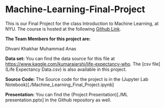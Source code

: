 # Machine-Learning-Final-Project

This is our Final Project for the class Introduction to Machine Learning, at NYU. The course is hosted at the following [Github Link](https://github.com/sdrangan/introml]).

**The Team Members for this project are:**

Dhvani Khakhar
Muhammad Anas

**Data set:**
You can find the data source for this file at https://www.kaggle.com/kumarajarshi/life-expectancy-who. The [csv file](Life Expectancy Data.csv) is also available in this project.

**Source Code:**
The Source code for the project is in the (Jupyter Lab Notebook)[./Machine_Learning_Final_Project.ipynb]

**Presentation:**
You can find the (Project Presentation)[./ML presentation.pptx] in the Github repository as well.
